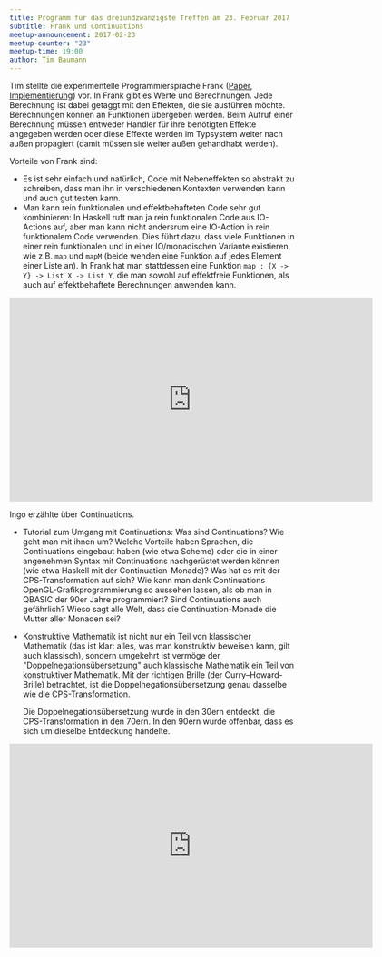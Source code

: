 ```yaml
---
title: Programm für das dreiundzwanzigste Treffen am 23. Februar 2017
subtitle: Frank und Continuations
meetup-announcement: 2017-02-23
meetup-counter: "23"
meetup-time: 19:00
author: Tim Baumann
---
```


Tim stellte die experimentelle Programmiersprache Frank ([Paper](https://arxiv.org/pdf/1611.09259.pdf), [Implementierung](https://github.com/cmcl/frankjnr)) vor.
In Frank gibt es Werte und Berechnungen. Jede Berechnung ist dabei getaggt mit den Effekten, die sie ausführen möchte. Berechnungen können an Funktionen übergeben werden. Beim Aufruf einer Berechnung müssen entweder Handler für ihre benötigten Effekte angegeben werden oder diese Effekte werden im Typsystem weiter nach außen propagiert (damit müssen sie weiter außen gehandhabt werden).

Vorteile von Frank sind:

* Es ist sehr einfach und natürlich, Code mit Nebeneffekten so abstrakt zu schreiben, dass man ihn in verschiedenen Kontexten verwenden kann und auch gut testen kann.
* Man kann rein funktionalen und effektbehafteten Code sehr gut kombinieren: In Haskell ruft man ja rein funktionalen Code aus IO-Actions auf, aber man kann nicht andersrum eine IO-Action in rein funktionalem Code verwenden. Dies führt dazu, dass viele Funktionen in einer rein funktionalen und in einer IO/monadischen Variante existieren, wie z.B. `map` und `mapM` (beide wenden eine Funktion auf jedes Element einer Liste an). In Frank hat man stattdessen eine Funktion `map : {X -> Y} -> List X -> List Y`, die man sowohl auf effektfreie Funktionen, als auch auf effektbehaftete Berechnungen anwenden kann.

<iframe width="640" height="360" src="https://www.youtube-nocookie.com/embed/llrmAQ09EtQ?list=PLwpepnYDFK9MmWxIhryXFeMLyjAB9zFEP" frameborder="0" allowfullscreen></iframe>

Ingo erzählte über Continuations.

* Tutorial zum Umgang mit Continuations: Was sind Continuations? Wie geht man
  mit ihnen um? Welche Vorteile haben Sprachen, die Continuations eingebaut
  haben (wie etwa Scheme) oder die in einer angenehmen Syntax mit Continuations
  nachgerüstet werden können (wie etwa Haskell mit der Continuation-Monade)?
  Was hat es mit der CPS-Transformation auf sich? Wie kann man dank
  Continuations OpenGL-Grafikprogrammierung so aussehen lassen, als ob man in
  QBASIC der 90er Jahre programmiert? Sind Continuations auch gefährlich? Wieso
  sagt alle Welt, dass die Continuation-Monade die Mutter aller Monaden sei?

* Konstruktive Mathematik ist nicht nur ein Teil von klassischer Mathematik
  (das ist klar: alles, was man konstruktiv beweisen kann, gilt auch
  klassisch), sondern umgekehrt ist vermöge der "Doppelnegationsübersetzung"
  auch klassische Mathematik ein Teil von konstruktiver Mathematik. Mit der
  richtigen Brille (der Curry–Howard-Brille) betrachtet, ist die
  Doppelnegationsübersetzung genau dasselbe wie die CPS-Transformation.

  Die Doppelnegationsübersetzung wurde in den 30ern entdeckt, die
  CPS-Transformation in den 70ern. In den 90ern wurde offenbar, dass es sich um
  dieselbe Entdeckung handelte.

<iframe width="640" height="360" src="https://www.youtube-nocookie.com/embed/videoseries?list=PLwpepnYDFK9MmWxIhryXFeMLyjAB9zFEP" frameborder="0" allowfullscreen></iframe>